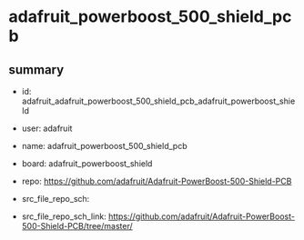 # adafruit_powerboost_500_shield_pcb
 
## summary 
* id: adafruit_adafruit_powerboost_500_shield_pcb_adafruit_powerboost_shield
* user: adafruit
* name: adafruit_powerboost_500_shield_pcb
* board: adafruit_powerboost_shield
* repo: https://github.com/adafruit/Adafruit-PowerBoost-500-Shield-PCB



* src_file_repo_sch: 
* src_file_repo_sch_link: https://github.com/adafruit/Adafruit-PowerBoost-500-Shield-PCB/tree/master/






